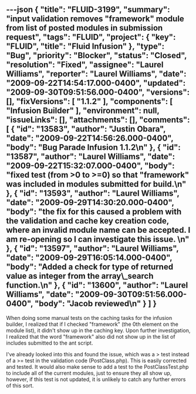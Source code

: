 ---json
{
  "title": "FLUID-3199",
  "summary": "input validation removes \"framework\" module from list of posted modules in submission request",
  "tags": "FLUID",
  "project": {
    "key": "FLUID",
    "title": "Fluid Infusion"
  },
  "type": "Bug",
  "priority": "Blocker",
  "status": "Closed",
  "resolution": "Fixed",
  "assignee": "Laurel Williams",
  "reporter": "Laurel Williams",
  "date": "2009-09-22T14:54:17.000-0400",
  "updated": "2009-09-30T09:51:56.000-0400",
  "versions": [],
  "fixVersions": [
    "1.1.2"
  ],
  "components": [
    "Infusion Builder"
  ],
  "environment": null,
  "issueLinks": [],
  "attachments": [],
  "comments": [
    {
      "id": "13583",
      "author": "Justin Obara",
      "date": "2009-09-22T14:56:26.000-0400",
      "body": "Bug Parade Infusion 1.1.2\n"
    },
    {
      "id": "13587",
      "author": "Laurel Williams",
      "date": "2009-09-22T15:32:07.000-0400",
      "body": "fixed test (from >0 to >=0) so that \"framework\" was included in modules submitted for build.\n"
    },
    {
      "id": "13593",
      "author": "Laurel Williams",
      "date": "2009-09-29T14:30:20.000-0400",
      "body": "the fix for this caused a problem with the validation and cache key creation code, where an invalid module name can be accepted. I am re-opening so I can investigate this issue.&#x20;\n"
    },
    {
      "id": "13597",
      "author": "Laurel Williams",
      "date": "2009-09-29T16:05:14.000-0400",
      "body": "Added a check for type of returned value as integer from the array\\_search function.\n"
    },
    {
      "id": "13600",
      "author": "Laurel Williams",
      "date": "2009-09-30T09:51:56.000-0400",
      "body": "Jacob reviewed\n"
    }
  ]
}
---
When doing some manual tests on the caching tasks for the infusion builder, I realized that if I checked "framework" (the 0th element on the module list), it didn't show up in the caching key. Upon further investigation, I realized that the word "framework" also did not show up in the list of includes submitted to the ant script.

I've already looked into this and found the issue, which was a > test instead of a >= test in the validation code (PostClass.php). This is easily corrected and tested. It would also make sense to add a test to the PostClassTest.php to include all of the current modules, just to ensure they all show up, however, if this test is not updated, it is unlikely to catch any further errors of this sort.

        